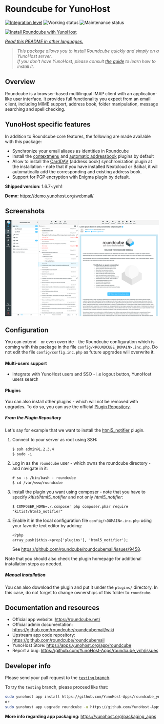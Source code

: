 <!--
N.B.: This README was automatically generated by <https://github.com/YunoHost/apps/tree/master/tools/readme_generator>
It shall NOT be edited by hand.
-->

# Roundcube for YunoHost

[![Integration level](https://dash.yunohost.org/integration/roundcube.svg)](https://dash.yunohost.org/appci/app/roundcube) ![Working status](https://ci-apps.yunohost.org/ci/badges/roundcube.status.svg) ![Maintenance status](https://ci-apps.yunohost.org/ci/badges/roundcube.maintain.svg)

[![Install Roundcube with YunoHost](https://install-app.yunohost.org/install-with-yunohost.svg)](https://install-app.yunohost.org/?app=roundcube)

*[Read this README in other languages.](./ALL_README.md)*

> *This package allows you to install Roundcube quickly and simply on a YunoHost server.*  
> *If you don't have YunoHost, please consult [the guide](https://yunohost.org/install) to learn how to install it.*

## Overview

Roundcube is a browser-based multilingual IMAP client with an application-like user interface. It provides full functionality you expect from an email client, including MIME support, address book, folder manipulation, message searching and spell checking.

## YunoHost specific features

In addition to Roundcube core features, the following are made available with this package:

 * Synchronize your email aliases as identities in Roundcube
 * Install the [contextmenu](https://packagist.org/packages/johndoh/contextmenu) and [automatic addressbook](https://packagist.org/packages/projectmyst/automatic_addressbook) plugins by default
 * Allow to install the [CardDAV](https://packagist.org/packages/roundcube/carddav) (address book) synchronization plugin at the installation - note that if you have installed Nextcloud or Baïkal, it will automatically add the corresponding and existing address book.
* Support for PGP encryption with Enigma plugin by default.


**Shipped version:** 1.6.7~ynh1

**Demo:** <https://demo.yunohost.org/webmail/>

## Screenshots

![Screenshot of Roundcube](./doc/screenshots/screenshot.png)

## Configuration

You can extend - or even override - the Roundcube configuration which is coming with this package in the file `config/<ROUNDCUBE_DOMAIN>.inc.php`. Do not edit the file `config/config.inc.php` as future upgrades will overwrite it.

#### Multi-users support

* Integrate with YunoHost users and SSO - i.e logout button, YunoHost users search

#### Plugins

You can also install other plugins - which will not be removed with upgrades. To do so, you can use the official [Plugin Repository](https://plugins.roundcube.net/).

##### From the Plugin Repository

Let's say for example that we want to install the [html5_notifier](https://packagist.org/packages/kitist/html5_notifier) plugin.

1. Connect to your server as root using SSH:
   ```
   $ ssh admin@1.2.3.4
   $ sudo -i
   ```

2. Log in as the `roundcube` user - which owns the roundcube directory - and navigate in it:
   ```
   # su -s /bin/bash - roundcube
   $ cd /var/www/roundcube
   ```

3. Install the plugin you want using composer - note that you have to specify *kitist/html5_notifier* and not only *html5_notifier*:
   ```
   $ COMPOSER_HOME=./.composer php composer.phar require "kitist/html5_notifier"
   ```

4. Enable it in the local configuration file `config/<DOMAIN>.inc.php` using your favorite text editor by adding:
   ```
   <?php
   array_push($this->prop['plugins'], 'html5_notifier');
   ```
   See https://github.com/roundcube/roundcubemail/issues/9458.

Note that you should also check the plugin homepage for additional installation steps as needed.

##### Manual installation

You can also download the plugin and put it under the `plugins/` directory. In this case, do not forget to change ownerships of this folder to `roundcube`.

## Documentation and resources

- Official app website: <https://roundcube.net/>
- Official admin documentation: <https://github.com/roundcube/roundcubemail/wiki>
- Upstream app code repository: <https://github.com/roundcube/roundcubemail>
- YunoHost Store: <https://apps.yunohost.org/app/roundcube>
- Report a bug: <https://github.com/YunoHost-Apps/roundcube_ynh/issues>

## Developer info

Please send your pull request to the [`testing` branch](https://github.com/YunoHost-Apps/roundcube_ynh/tree/testing).

To try the `testing` branch, please proceed like that:

```bash
sudo yunohost app install https://github.com/YunoHost-Apps/roundcube_ynh/tree/testing --debug
or
sudo yunohost app upgrade roundcube -u https://github.com/YunoHost-Apps/roundcube_ynh/tree/testing --debug
```

**More info regarding app packaging:** <https://yunohost.org/packaging_apps>
